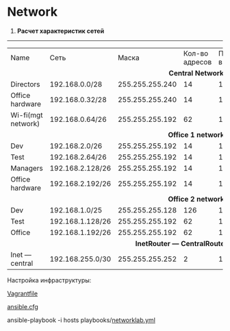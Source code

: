 # Network

1) <b>Расчет характеристик сетей</b>
___
<table>
  <tr><td>Name</td><td>Сеть</td><td>Маска</td><td>Кол-во адресов</td><td>Первый адрес в сети</td><td>Последний адрес в сети</td><td>Broadcast — адрес</td></tr>
  <tr><td colspan="7" align="center"><b>Central Network</b></td></tr>
    <tr><td>Directors</td><td>192.168.0.0/28</td><td>255.255.255.240</td><td>14</td><td>192.168.0.1</td><td>192.168.0.14</td><td>192.168.0.15</td></tr>
    <tr><td>Office hardware</td><td>192.168.0.32/28</td><td>255.255.255.240</td><td>14</td><td>192.168.0.33</td><td>192.168.0.46</td><td>192.168.0.47</td></tr>
    <tr><td>Wi-fi(mgt network)</td><td>192.168.0.64/26</td><td>255.255.255.192</td><td>62</td><td>192.168.0.65</td><td>192.168.0.126</td><td>192.168.0.127</td></tr>
  <tr><td colspan="7" align="center"><b>Office 1 network</b></td></tr>
    <tr><td>Dev</td><td>192.168.2.0/26</td><td>255.255.255.192</td><td>14</td><td>192.168.2.1</td><td>192.168.2.62</td><td>192.168.2.63</td></tr>
    <tr><td>Test</td><td>192.168.2.64/26</td><td>255.255.255.192</td><td>14</td><td>192.168.2.65</td><td>192.168.2.126</td><td>192.168.2.127</td></tr>
    <tr><td>Managers</td><td>192.168.2.128/26</td><td>255.255.255.192</td><td>14</td><td>192.168.2.129</td><td>192.168.2.190</td><td>192.168.2.191</td></tr>
    <tr><td>Office hardware</td><td>192.168.2.192/26</td><td>255.255.255.192</td><td>14</td><td>192.168.2.193</td><td>192.168.2.254</td><td>192.168.2.255</td></tr>
  <tr><td colspan="7" align="center"><b>Office 2 network</b></td></tr>
    <tr><td>Dev</td><td>192.168.1.0/25</td><td>255.255.255.128</td><td>126</td><td>192.168.1.1</td><td>192.168.1.126</td><td>192.168.1.127</td></tr>
    <tr><td>Test</td><td>192.168.1.128/26</td><td>255.255.255.192</td><td>62</td><td>192.168.1.129</td><td>192.168.1.190</td><td>192.168.1.191</td></tr>
    <tr><td>Office</td><td>192.168.1.192/26</td><td>255.255.255.192</td><td>62</td><td>192.168.1.193</td><td>192.168.1.254</td><td>192.168.1.255</td></tr>
  <tr><td colspan="7" align="center"><b>InetRouter — CentralRouter network</b></td></tr>
    <tr><td>Inet — central</td><td>192.168.255.0/30</td><td>255.255.255.252</td><td>2</td><td>192.168.255.1</td><td>192.168.255.2</td><td>192.168.255.3</td></tr>
</table>

Настройка инфраструктуры:

<a href="https://github.com/Arkady1996/network/blob/main/Vagrantfile">Vagrantfile</a>

<a href="https://github.com/Arkady1996/network/blob/main/ansible.cfg">ansible.cfg</a>

ansible-playbook -i hosts playbooks/<a href="https://github.com/Arkady1996/network/blob/main/playbooks/networklab.yml">networklab.yml</a>

